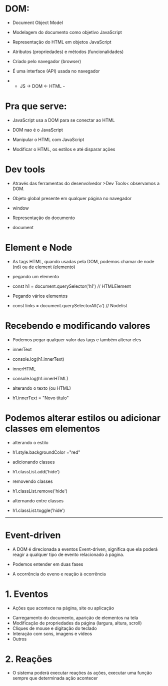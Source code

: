 # DOM:
 
 * Document Object Model 
  - Modelagem do documento como objetivo JavaScript

 * Representação do HTML em objetos JavaScript 
  - Atributos (propriedades) e métodos (funcionalidades) 

 * Criado pelo navegador (browser) 
  - É uma interface (API) usada no navegador  

- -  JS -> DOM <- HTML - 

# Pra que serve:

 * JavaScript usa a DOM para se conectar ao HTML
  - DOM nao é o JavaScript 

 * Manipular o HTML com JavaScript 
  - Modificar o HTML, os estilos e até disparar ações  

# Dev tools 
 * Através das ferramentas do desenvolvedor >Dev Tools< observamos a DOM.

 * Objeto global presente em qualquer página no navegador 
  - window 

 * Representação do documento 
  - document  

# Element e Node 
 * As tags HTML, quando usadas pela DOM, podemos chamar de node (nó) ou de element (elemento)

 * pegando um elemento 
  - const h1 = document.querySelector('h1') // HTMLElement 

 * Pegando vários elementos 
  - const links = document.querySelectorAll('a') // Nodelist 

# Recebendo e modificando valores 
 * Podemos pegar qualquer valor das tags e também alterar eles 

 * innerText 
  - console.log(h1.innerText) 

 * innerHTML 
  - console.log(h1.innerHTML) 

 * alterando o texto (ou HTML) 
  - h1.innerText = "Novo título" 

# Podemos alterar estilos ou adicionar classes em elementos 

 * alterando o estilo 
  - h1.style.backgroundColor ="red" 

 * adicionando classes 
  - h1.classList.add('hide') 

 * removendo classes
  - h1.classList.remove('hide') 

 * alternando entre classes 
  - h1.classList.toggle('hide') 

-------------

# Event-driven 

 * A DOM é direcionada a eventos Event-driven, significa que ela poderá reagir a qualquer tipo de evento relacionado à página.

 * Podemos entender em duas fases 
  - A ocorrência do eveno e reação à ocorrência 

# 1. Eventos 
 * Ações que acontece na página, site ou aplicação 
  - Carregamento do documento, aparição de elementos na tela 
  - Modificação de propriedades da página (largura, altura, scroll) 
  - Cliques de mouse e digitação do teclado 
  - Interação com sons, imagens e vídeos 
  - Outros 

# 2. Reações 
 * O sistema poderá executar reações às ações, executar uma função sempre que determinada ação acontecer
